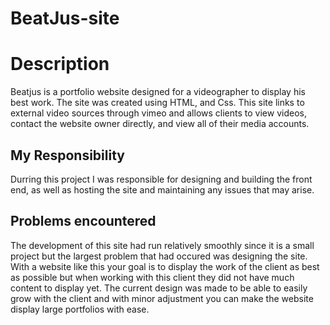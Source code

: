 # BeatJus-site
# Description
Beatjus is a portfolio website designed for a videographer to display his best work. The site was created using HTML, and Css. This site links to external video sources through vimeo and allows clients to view videos, contact the website owner directly, and view all of their media accounts. 

## My Responsibility 
Durring this project I was responsible for designing and building the front end, as well as hosting the site and maintaining any issues that may arise.

## Problems encountered
The development of this site had run relatively smoothly since it is a small project but the largest problem that had occured was designing the site. With a website like this your goal is to display the work of the client as best as possible but when working with this client they did not have much content to display yet. The current design was made to be able to easily grow with the client and with minor adjustment you can make the website display large portfolios with ease.
